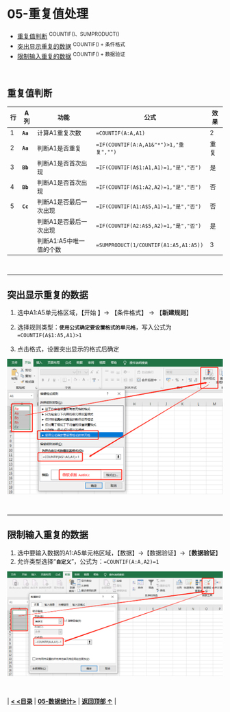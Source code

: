 # 05-重复值处理

- [重复值判断](#重复值判断)  <sup>COUNTIF()、SUMPRODUCT()</sup>
- [突出显示重复的数据](#突出显示重复的数据)  <sup>COUNTIF() + 条件格式</sup>
- [限制输入重复的数据](#限制输入重复的数据)  <sup>COUNTIF() + 数据验证</sup>

<br/>

## 重复值判断

| 行   | A列      | 功能                    | 公式                                   | 效果 |
| ---- | -------- | ----------------------- | -------------------------------------- | ---- |
| 1    | **`Aa`** | 计算A1重复次数          | `=COUNTIF(A:A,A1)`                     | 2    |
| 2    | **`Aa`** | 判断A1是否重复          | `=IF(COUNTIF(A:A,A1&"*")>1,"重复","")` | 重复 |
| 3    | **`Bb`** | 判断A1是否首次出现      | `=IF(COUNTIF(A$1:A1,A1)=1,"是","否")`  | 是   |
| 4    | **`Bb`** | 判断A1是否首次出现      | `=IF(COUNTIF(A$1:A2,A2)=1,"是","否")`  | 否   |
| 5    | **`Cc`** | 判断A1是否最后一次出现  | `=IF(COUNTIF(A1:A$5,A1)=1,"是","否")`  | 否   |
|      |          | 判断A1是否最后一次出现  | `=IF(COUNTIF(A2:A$5,A2)=1,"是","否")`  | 是   |
|      |          | 判断A1:A5中唯一值的个数 | `=SUMPRODUCT(1/COUNTIF(A1:A5,A1:A5))`  | 3    |

<br/>

------

## 突出显示重复的数据

1. 选中A1:A5单元格区域，【开始 】→ 【条件格式】 → 【**新建规则**】

2. 选择规则类型：**`使用公式确定要设置格式的单元格`**，写入公式为 `=COUNTIF(A$1:A5,A1)>1`

3. 点击格式，设置突出显示的格式后确定

![](images/COUNTIF_judge.png)

<br/>

------

## 限制输入重复的数据

1. 选中要输入数据的A1:A5单元格区域，【数据】→【数据验证】→【**数据验证**】
2. 允许类型选择“**`自定义`**”，公式为：`=COUNTIF(A:A,A2)=1`

![](images/COUNTIF_control.png)

<br/>

| [**< <目录**](./README.md) | [**05-数据统计>**](./05-数据统计.md) | [**返回顶部 ↑**](#04-重复值处理) |